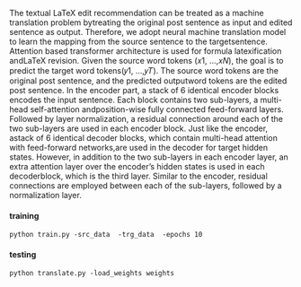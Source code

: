 The textual LaTeX edit recommendation can be treated as a machine translation problem bytreating the original post sentence as input and edited sentence as output. Therefore, we adopt neural machine translation model to learn the mapping from the source sentence to the targetsentence.
Attention based transformer architecture is used for formula latexification andLaTeX revision. Given the source word tokens (𝑥1, ...,𝑥𝑁), the goal is to predict the target word tokens(𝑦1, ...,𝑦𝑇). The source word tokens are the original post sentence, and the predicted outputword tokens are the edited post sentence. In the encoder part, a stack of 6 identical encoder blocks encodes the input sentence. Each block contains two sub-layers, a multi-head self-attention andposition-wise fully connected feed-forward layers. Followed by layer normalization, a residual connection around each of the two sub-layers are used in each encoder block. Just like the encoder, astack of 6 identical decoder blocks, which contain multi-head attention with feed-forward networks,are used in the decoder for target hidden states. However, in addition to the two sub-layers in each encoder layer, an extra attention layer over the encoder’s hidden states is used in each decoderblock, which is the third layer. Similar to the encoder, residual connections are employed between each of the sub-layers, followed by a normalization layer.
#### training
```
python train.py -src_data  -trg_data  -epochs 10
```
#### testing
```
python translate.py -load_weights weights
```
